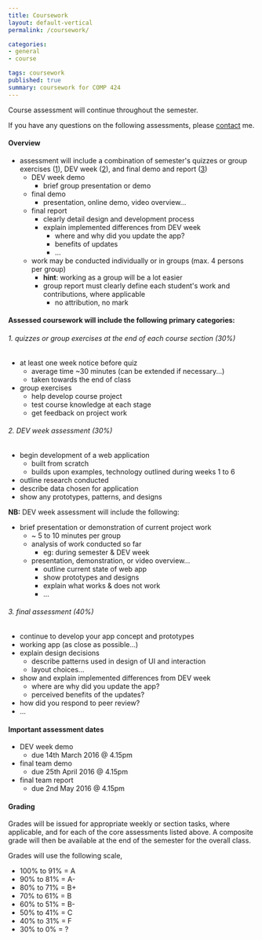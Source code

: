 ```yaml
---
title: Coursework
layout: default-vertical
permalink: /coursework/

categories:
- general
- course

tags: coursework
published: true
summary: coursework for COMP 424
---
```


Course assessment will continue throughout the semester.

If you have any questions on the following assessments, please [contact](/contact) me.

#### Overview

* assessment will include a combination of semester's quizzes or group exercises ([1](#assessment1)), DEV week ([2](#assessment2)), and final demo and report ([3](#assessment3))
  * DEV week demo
    * brief group presentation or demo
  * final demo
    * presentation, online demo, video overview...
  * final report
    * clearly detail design and development process
    * explain implemented differences from DEV week
      * where and why did you update the app?
      * benefits of updates
      * ...
  * work may be conducted individually or in groups (max. 4 persons per group)
    * **hint**: working as a group will be a lot easier
    * group report must clearly define each student's work and contributions, where applicable
      * no attribution, no mark

#### Assessed coursework will include the following primary categories:

<a id="assessment1"></a>
###### 1. quizzes or group exercises at the end of each course section (30%)

* at least one week notice before quiz
  * average time ~30 minutes (can be extended if necessary...)
  * taken towards the end of class
* group exercises
  * help develop course project
  * test course knowledge at each stage
  * get feedback on project work

<a id="assessment2"></a>
###### 2. DEV week assessment (30%)

* begin development of a web application
  * built from scratch
  * builds upon examples, technology outlined during weeks 1 to 6
* outline research conducted
* describe data chosen for application
* show any prototypes, patterns, and designs


**NB:** DEV week assessment will include the following:

* brief presentation or demonstration of current project work
  * ~ 5 to 10 minutes per group
  * analysis of work conducted so far
    * eg: during semester & DEV week
  * presentation, demonstration, or video overview...
    * outline current state of web app
    * show prototypes and designs
    * explain what works & does not work
    * ...

<a id="assessment3"></a>
###### 3. final assessment (40%)

* continue to develop your app concept and prototypes
* working app (as close as possible...)
* explain design decisions
  * describe patterns used in design of UI and interaction
  * layout choices...
* show and explain implemented differences from DEV week
  * where are why did you update the app?
  * perceived benefits of the updates?
* how did you respond to peer review?
* ...

#### Important assessment dates

* DEV week demo
  * due 14th March 2016 @ 4.15pm
* final team demo
  * due 25th April 2016 @ 4.15pm
* final team report
  * due 2nd May 2016 @ 4.15pm

#### Grading

Grades will be issued for appropriate weekly or section tasks, where applicable, and for each of the core assessments listed above.
A composite grade will then be available at the end of the semester for the overall class.

Grades will use the following scale,

  * 100% to 91% = A
  * 90% to 81%  = A-
  * 80% to 71%  = B+
  * 70% to 61%  = B
  * 60% to 51%  = B-
  * 50% to 41%  = C
  * 40% to 31%  = F
  * 30% to 0%   = ?
